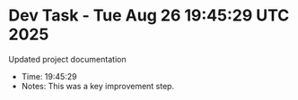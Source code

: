 # Dev Task - Tue Aug 26 19:45:29 UTC 2025
Updated project documentation
- Time: 19:45:29
- Notes: This was a key improvement step.
